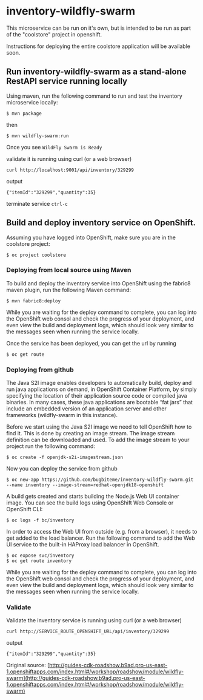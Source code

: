 # inventory-wildfly-swarm

This microservice can be run on it's own, but is intended to be run as part of the "coolstore" project in openshift.

Instructions for deploying the entire coolstore application will be available soon.

## Run inventory-wildfly-swarm as a stand-alone RestAPI service running locally

Using maven, run the following command to run and test the inventory microservice locally:

`$ mvn package`

then

`$ mvn wildfly-swarm:run`

Once you see `WildFly Swarm is Ready`

validate it is running using curl (or a web browser)

`curl http://localhost:9001/api/inventory/329299`
 
 output
 
`{"itemId":"329299","quantity":35}`

terminate service `ctrl-c`

## Build and deploy inventory service on OpenShift. 

Assuming you have logged into OpenShift, make sure you are in the coolstore project:

`$ oc project coolstore`

### Deploying from local source using Maven
To build and deploy the inventory service into OpenShift using the fabric8 maven plugin, run the following Maven command:

`$ mvn fabric8:deploy`

While you are waiting for the deploy command to complete, you can log into the OpenShift web consol and check the progress of your deployment, and even view the build and deployment logs, which should look very similar to the messages seen when running the service locally.

Once the service has been deployed, you can get the url by running

`$ oc get route`

### Deploying from github
The Java S2I image enables developers to automatically build, deploy and run java applications on demand, in OpenShift Container Platform, by simply specifying the location of their application source code or compiled java binaries. In many cases, these java applications are bootable “fat jars” that include an embedded version of an application server and other frameworks (wildfly-swarm in this instance). 

Before we start using the Java S2I image we need to tell OpenShift how to find it. This is done by creating an image stream. The image stream definition can be downloaded and used. To add the image stream to your project run the following command:

`$ oc create -f openjdk-s2i-imagestream.json`

Now you can deploy the service from github

`$ oc new-app https://github.com/bugbiteme/inventory-wildfly-swarm.git --name inventory --image-stream=redhat-openjdk18-openshift`

A build gets created and starts building the Node.js Web UI container image. You can see the build logs using OpenShift Web Console or OpenShift CLI:

`$ oc logs -f bc/inventory`

In order to access the Web UI from outside (e.g. from a browser), it needs to get added to the load balancer. Run the following command to add the Web UI service to the built-in HAProxy load balancer in OpenShift.

~~~
$ oc expose svc/inventory
$ oc get route inventory
~~~

While you are waiting for the deploy command to complete, you can log into the OpenShift web consol and check the progress of your deployment, and even view the build and deployment logs, which should look very similar to the messages seen when running the service locally.


### Validate 
Validate the inventory service is running using curl (or a web browser)

`curl http://SERVICE_ROUTE_OPENSHIFT_URL/api/inventory/329299`
 
 output
 
`{"itemId":"329299","quantity":35}`

Original source:
[http://guides-cdk-roadshow.b9ad.pro-us-east-1.openshiftapps.com/index.html#/workshop/roadshow/module/wildfly-swarm](http://guides-cdk-roadshow.b9ad.pro-us-east-1.openshiftapps.com/index.html#/workshop/roadshow/module/wildfly-swarm)


